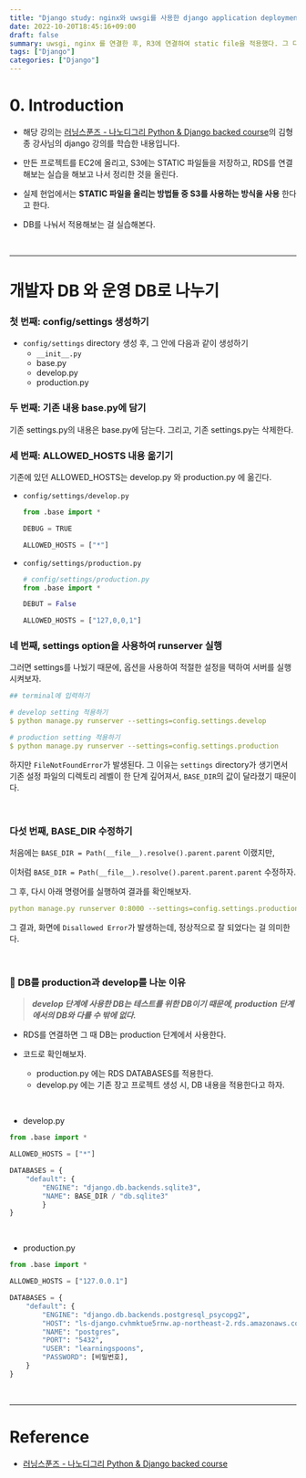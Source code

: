 ```yaml
---
title: "Django study: nginx와 uwsgi를 사용한 django application deployment 04 - DB 나누기"
date: 2022-10-20T18:45:16+09:00
draft: false
summary: uwsgi, nginx 를 연결한 후, R3에 연결하여 static file을 적용했다. 그 다음으로 DB를 develop 단계와 product 단계로 나눠서 적용하기 위해 DB를 나누는 작업을 해본다. 
tags: ["Django"]
categories: ["Django"]
---
```

# 0. Introduction 

- 해당 강의는 [러닝스푼즈 - 나노디그리 Python & Django backed course](https://learningspoons.com/course/detail/django-backend/)의 김형종 강사님의 django 강의를 학습한 내용입니다.

- 만든 프로젝트를 EC2에 올리고, S3에는 STATIC 파일들을 저장하고, RDS를 연결해보는 실습을 해보고 나서 정리한 것을 올린다.

- 실제 현업에서는 **STATIC 파일을 올리는 방법들 중 S3를 사용하는 방식을 사용** 한다고 한다. 

- DB를 나눠서 적용해보는 걸 실습해본다.

&nbsp;

---
# 개발자 DB 와 운영 DB로 나누기 

### 첫 번째: config/settings 생성하기

- `config/settings` directory 생성 후, 그 안에 다음과 같이 생성하기
    - `__init__.py`
    - base.py
    - develop.py
    - production.py

### 두 번째: 기존 내용 base.py에 담기

기존 settings.py의 내용은 base.py에 담는다. 그리고, 기존 settings.py는 삭제한다.


### 세 번째: ALLOWED_HOSTS 내용 옮기기

기존에 있던 ALLOWED_HOSTS는 develop.py 와 production.py 에 옮긴다. 

- `config/settings/develop.py` 

    ```python
    from .base import * 

    DEBUG = TRUE

    ALLOWED_HOSTS = ["*"]
    ```

- `config/settings/production.py`

    ```python
    # config/settings/production.py
    from .base import *

    DEBUT = False

    ALLOWED_HOSTS = ["127,0,0,1"]
    ```

### 네 번째, settings option을 사용하여 runserver 실행 

그러면 settings를 나눴기 때문에, 옵션을 사용하여 적절한 설정을 택하여 서버를 실행시켜보자.

```yml
## terminal에 입력하기 

# develop setting 적용하기
$ python manage.py runserver --settings=config.settings.develop

# production setting 적용하기
$ python manage.py runserver --settings=config.settings.production
```

하지만 `FileNotFoundError`가 발생된다. 그 이유는 `settings` directory가 생기면서 기존 설정 파일의 디렉토리 레벨이 한 단계 깊어져서, `BASE_DIR`의 값이 달라졌기 때문이다. 

&nbsp;

### 다섯 번째, BASE_DIR 수정하기

처음에는 `BASE_DIR = Path(__file__).resolve().parent.parent` 이랬지만,


이처럼 `BASE_DIR = Path(__file__).resolve().parent.parent.parent` 수정하자.

그 후, 다시 아래 명령어를 실행하여 결과를 확인해보자. 

```yml
python manage.py runserver 0:8000 --settings=config.settings.production
```

그 결과, 화면에 `Disallowed Error`가 발생하는데, 정상적으로 잘 되었다는 걸 의미한다.  

&nbsp;

### 🔆 DB를 production과 develop를 나눈 이유

> **_develop 단계에 사용한 DB는 테스트를 위한 DB이기 때문에, production 단계에서의 DB와 다를 수 밖에 없다._**

- RDS를 연결하면 그 때 DB는 production 단계에서 사용한다.  

- 코드로 확인해보자.
    - production.py 에는 RDS DATABASES를 적용한다.   
    - develop.py 에는 기존 장고 프로젝트 생성 시, DB 내용을 적용한다고 하자.  

&nbsp;

- develop.py

```python
from .base import *

ALLOWED_HOSTS = ["*"]

DATABASES = { 
    "default": {
        "ENGINE": "django.db.backends.sqlite3",     
        "NAME": BASE_DIR / "db.sqlite3"
        }
}
```

&nbsp;


- production.py

```python
from .base import *

ALLOWED_HOSTS = ["127.0.0.1"]

DATABASES = { 
    "default": {
        "ENGINE": "django.db.backends.postgresql_psycopg2",     
        "HOST": "ls-django.cvhmktue5rnw.ap-northeast-2.rds.amazonaws.com",
        "NAME": "postgres", 
        "PORT": "5432",
        "USER": "learningspoons",
        "PASSWORD": [비밀번호], 
    }
}
```

&nbsp;

---

# Reference

- [러닝스푼즈 - 나노디그리 Python & Django backed course](https://learningspoons.com/course/detail/django-backend/)
